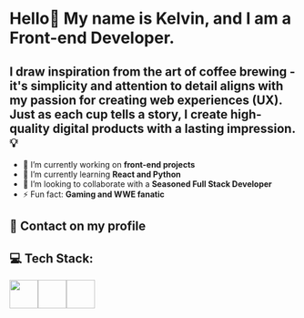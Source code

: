 # Hello👋 My name is Kelvin, and I am a Front-end Developer.

## I draw inspiration from the art of coffee brewing - it's simplicity and attention to detail aligns with my passion for creating web experiences (UX). Just as each cup tells a story, I create high-quality digital products with a lasting impression. 💡

- 🔭 I’m currently working on **front-end projects**
- 🌱 I’m currently learning **React and Python**
- 👯 I’m looking to collaborate with a **Seasoned Full Stack Developer**
- ⚡ Fun fact: **Gaming and WWE fanatic**
## 📱 Contact on my profile

## 💻 Tech Stack:

<div style="display: flex;">
  <img style="width: 50px;" src="https://upload.wikimedia.org/wikipedia/commons/6/6a/JavaScript-logo.png">
  <img style="width: 50px; src="https://www.w3.org/html/logo/downloads/HTML5_Logo.svg">
  <img style="width: 50px; src="https://upload.wikimedia.org/wikipedia/commons/6/6a/JavaScript-logo.png">
</div>

